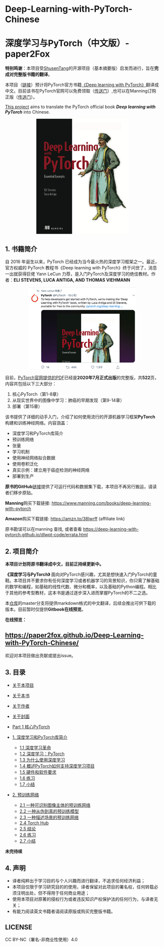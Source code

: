 # Deep-Learning-with-PyTorch-Chinese 
# 深度学习与PyTorch（中文版）-paper2Fox

**特别鸣谢**：本项目受[ShusenTang](https://github.com/ShusenTang/Deep-Learning-with-PyTorch-Chinese)的开源项目（基本摘要版）启发而进行，旨在**完成对完整版书籍的翻译**。

本项目（[链接](https://github.com/paper2Fox/Deep-Learning-with-PyTorch-Chinese)）预计将PyTorch官方书籍[《Deep learning with PyTorch》](https://pytorch.org/deep-learning-with-pytorch)翻译成中文。目前该书在PyTorch官网可以免费领取（[传送门](https://pytorch.org/deep-learning-with-pytorch)）,也可以在Manning订购正版（[传送门](https://www.manning.com/books/deep-learning-with-pytorch)）。

[This project](https://github.com/paper2Fox/Deep-Learning-with-PyTorch-Chinese) aims to translate the PyTorch official book ***Deep learning with PyTorch*** into Chinese.


<div align=center>
<img width="300" src="img/cover.png" alt="cover"/>
</div>

## 1. 书籍简介
自 2016 年诞生以来，PyTorch 已经成为当今最火热的深度学习框架之一。最近，官方权威的 PyTorch 教程书《Deep learning with PyTorch》终于问世了，消息一出就获得巨佬 Yann LeCun 力荐，是入门PyTorch及深度学习的绝佳教材。作者：**ELI STEVENS, LUCA ANTIGA, AND THOMAS VIEHMANN**
<div align=center>
<img width="350" src="img/twitter.png" alt="twitter"/>
</div>

目前，[PyTorch官网提供的PDF](https://pytorch.org/deep-learning-with-pytorch)已经是**2020年7月正式出版**的完整版，共**522**页，内容共包括以下三大部分：

1. 核心PyTorch（第1-8章）
2. 从现实世界中的图像中学习：肺癌的早期发现（第9-14章）
3. 部署（第15章）

该书提供了详细的动手入门，介绍了如何使用流行的开源机器学习框架**PyTorch**构建和训练神经网络。内容涵盖：

* 深度学习和PyTorch库简介
* 预训练网络
* 张量
* 学习机制
* 使用神经网络拟合数据
* 使用卷积泛化
* 真实示例：建立用于癌症检测的神经网络
* 部署到生产

**原书的GitHub**[链接](https://github.com/deep-learning-with-pytorch/dlwpt-code)提供了可运行代码和数据集下载，本项目不再另行搬运，请读者们移步原贴。

**Manning**购买下载链接: https://www.manning.com/books/deep-learning-with-pytorch

**Amazon**购买下载链接: https://amzn.to/38Iwrff (affiliate link)

原书勘误可以在manning 查找, 或者查看 https://deep-learning-with-pytorch.github.io/dlwpt-code/errata.html

## 2. 项目简介

**本项目计划将原书翻译成中文，目前正持续更新中。**

**《深度学习与PyTorch》** 面向对PyTorch感兴趣，尤其是想快速入门PyTorch的童鞋。本项目并不要求你有任何深度学习或者机器学习的背景知识，你只需了解基础的数学和编程，如基础的线性代数、微分和概率，以及基础的Python编程。相比于其他的参考型教材，这本书是通过逐步深入进而掌握PyTorch的不二之选。

本[仓库](https://github.com/paper2Fox/Deep-Learning-with-PyTorch-Chinese)的master分支将提供markdown格式的中文翻译，后续会推出可供下载的版本。目前暂时仅提供**Gitbook在线预览**。

**在线预览：**
## https://paper2fox.github.io/Deep-Learning-with-PyTorch-Chinese/

欢迎对本项目做出贡献或提出issue。

## 3. 目录

* [关于本项目](./README.md)
* [关于本书](about/about_this_book.md)
* [关于作者](about/about_the_authors.md)
* [关于封面](about/about_the_cover_illustration.md)

* [Part 1 核心PyTorch](./Chapter1/1.0.md)
* [1. 深度学习和PyTorch库简介](./Chapter1/1.1.md)
    * [1.1 深度学习革命](./Chapter1/1.1.md#chap1-1)
    * [1.2 深度学习：PyTorch](./Chapter1/1.1.md#chap1-2)
    * [1.3 为什么使用深度学习](./Chapter1/1.1.md#chap1-3) 
    * [1.4 概述PyTorch如何支持深度学习项目](./Chapter1/1.1.md#chap1-4)   
    * [1.5 硬件和软件要求](./Chapter1/1.1.md#chap1-5)  
    * [1.6 练习](./Chapter1/1.1.md#chap1-6)  
    * [1.7 小结](./Chapter1/1.1.md#chap1-7)
* [2. 预训练网络](./Chapter2/2.1.md)     
    * [2.1 一种可识别图像主体的预训练网络](./Chapter2/2.1.md#chap2-1)
    * [2.2 一种从伪到真的预训练模型](./Chapter2/2.1.md#chap2-2)
    * [2.3 一种描述场景的预训练网络](./Chapter2/2.1.md#chap2-3)
    * [2.4 Torch Hub](./Chapter2/2.1.md#chap2-4)
    * [2.5 结论](./Chapter2/2.1.md#chap2-5)
    * [2.6 练习](./Chapter2/2.1.md#chap2-6)
    * [2.7 小结](./Chapter2/2.1.md#chap2-7)

**未完待续**

## 4. 声明

* 译者纯粹出于学习目的与个人兴趣而进行翻译，不追求任何经济利益；
* 本项目仅限于学习研究目的的使用，译者保留对此项目的署名权，任何转载必须注明出处，但不得用于任何商业用途；
* 使用本项目对原著的侵权行为或者违反知识产权保护法的任何行为，与译者无关；
* 有能力阅读英文书籍者请阅读原版或购买完整版书籍。

## LICENSE
CC BY-NC（署名-非商业性使用）4.0


